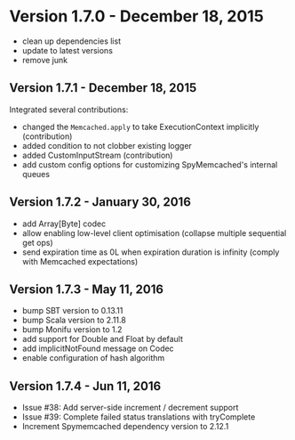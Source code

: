 # Version 1.7.0 - December 18, 2015

- clean up dependencies list
- update to latest versions
- remove junk

## Version 1.7.1 - December 18, 2015

Integrated several contributions:

- changed the `Memcached.apply` to take ExecutionContext implicitly (contribution)
- added condition to not clobber existing logger
- added CustomInputStream (contribution)
- add custom config options for customizing SpyMemcached's internal queues

## Version 1.7.2 - January 30, 2016

- add Array[Byte] codec
- allow enabling low-level client optimisation (collapse multiple sequential get ops)
- send expiration time as 0L when expiration duration is infinity (comply with Memcached expectations)

## Version 1.7.3 - May 11, 2016

- bump SBT version to 0.13.11
- bump Scala version to 2.11.8
- bump Monifu version to 1.2
- add support for Double and Float by default
- add implicitNotFound message on Codec
- enable configuration of hash algorithm

## Version 1.7.4 - Jun 11, 2016

- Issue #38: Add server-side increment / decrement support
- Issue #39: Complete failed status translations with tryComplete
- Increment Spymemcached dependency version to 2.12.1